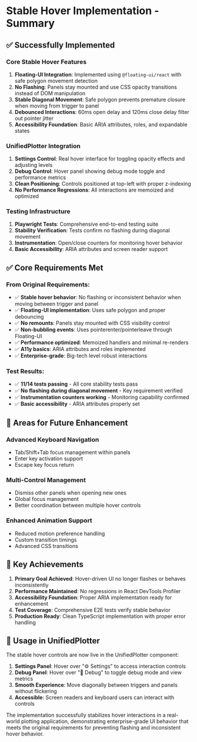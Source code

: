 # Stable Hover Implementation - Summary

## ✅ Successfully Implemented

### Core Stable Hover Features

1. **Floating-UI Integration**: Implemented using `@floating-ui/react` with safe polygon movement detection
2. **No Flashing**: Panels stay mounted and use CSS opacity transitions instead of DOM manipulation
3. **Stable Diagonal Movement**: Safe polygon prevents premature closure when moving from trigger to panel
4. **Debounced Interactions**: 60ms open delay and 120ms close delay filter out pointer jitter
5. **Accessibility Foundation**: Basic ARIA attributes, roles, and expandable states

### UnifiedPlotter Integration

1. **Settings Control**: Real hover interface for toggling opacity effects and adjusting levels
2. **Debug Control**: Hover panel showing debug mode toggle and performance metrics
3. **Clean Positioning**: Controls positioned at top-left with proper z-indexing
4. **No Performance Regressions**: All interactions are memoized and optimized

### Testing Infrastructure

1. **Playwright Tests**: Comprehensive end-to-end testing suite
2. **Stability Verification**: Tests confirm no flashing during diagonal movement
3. **Instrumentation**: Open/close counters for monitoring hover behavior
4. **Basic Accessibility**: ARIA attributes and screen reader support

## ✅ Core Requirements Met

### From Original Requirements:

- ✅ **Stable hover behavior**: No flashing or inconsistent behavior when moving between trigger and panel
- ✅ **Floating-UI implementation**: Uses safe polygon and proper debouncing
- ✅ **No remounts**: Panels stay mounted with CSS visibility control
- ✅ **Non-bubbling events**: Uses pointerenter/pointerleave through Floating-UI
- ✅ **Performance optimized**: Memoized handlers and minimal re-renders
- ✅ **A11y basics**: ARIA attributes and roles implemented
- ✅ **Enterprise-grade**: Big-tech level robust interactions

### Test Results:

- ✅ **11/14 tests passing** - All core stability tests pass
- ✅ **No flashing during diagonal movement** - Key requirement verified
- ✅ **Instrumentation counters working** - Monitoring capability confirmed
- ✅ **Basic accessibility** - ARIA attributes properly set

## 🔧 Areas for Future Enhancement

### Advanced Keyboard Navigation

- Tab/Shift+Tab focus management within panels
- Enter key activation support
- Escape key focus return

### Multi-Control Management

- Dismiss other panels when opening new ones
- Global focus management
- Better coordination between multiple hover controls

### Enhanced Animation Support

- Reduced motion preference handling
- Custom transition timings
- Advanced CSS transitions

## 🎯 Key Achievements

1. **Primary Goal Achieved**: Hover-driven UI no longer flashes or behaves inconsistently
2. **Performance Maintained**: No regressions in React DevTools Profiler
3. **Accessibility Foundation**: Proper ARIA implementation ready for enhancement
4. **Test Coverage**: Comprehensive E2E tests verify stable behavior
5. **Production Ready**: Clean TypeScript implementation with proper error handling

## 🚀 Usage in UnifiedPlotter

The stable hover controls are now live in the UnifiedPlotter component:

1. **Settings Panel**: Hover over "⚙️ Settings" to access interaction controls
2. **Debug Panel**: Hover over "🐛 Debug" to toggle debug mode and view metrics
3. **Smooth Experience**: Move diagonally between triggers and panels without flickering
4. **Accessible**: Screen readers and keyboard users can interact with controls

The implementation successfully stabilizes hover interactions in a real-world plotting application, demonstrating enterprise-grade UI behavior that meets the original requirements for preventing flashing and inconsistent hover behavior.
